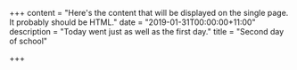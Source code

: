 +++
content = "Here's the content that will be displayed on the single page.  It probably should be HTML."
date = "2019-01-31T00:00:00+11:00"
description = "Today went just as well as the first day."
title = "Second day of school"

+++
